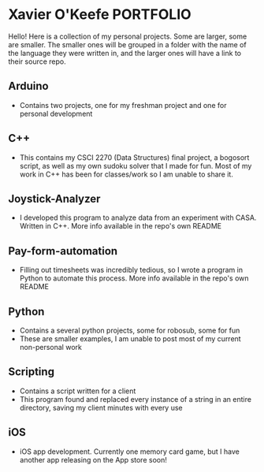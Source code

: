 # Xavier O'Keefe PORTFOLIO
Hello! Here is a collection of my personal projects. Some are larger, some are smaller. The smaller ones will be grouped in a folder with the name of the language they were written in, and the larger ones will have a link to their source repo.

## Arduino
- Contains two projects, one for my freshman project and one for personal development

## C++
- This contains my CSCI 2270 (Data Structures) final project, a bogosort script, as well as my own sudoku solver that I made for fun. Most of my work in C++ has been for classes/work so I am unable to share it.

## Joystick-Analyzer
- I developed this program to analyze data from an experiment with CASA. Written in C++. More info available in the repo's own README

## Pay-form-automation
- Filling out timesheets was incredibly tedious, so I wrote a program in Python to automate this process. More info available in the repo's own README

## Python
- Contains a several python projects, some for robosub, some for fun
- These are smaller examples, I am unable to post most of my current non-personal work

## Scripting
- Contains a script written for a client
- This program found and replaced every instance of a string in an entire directory, saving my client minutes with every use

## iOS
- iOS app development. Currently one memory card game, but I have another app releasing on the App store soon!





